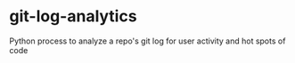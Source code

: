 # git-log-analytics
Python process to analyze a repo's git log for user activity and hot spots of code
